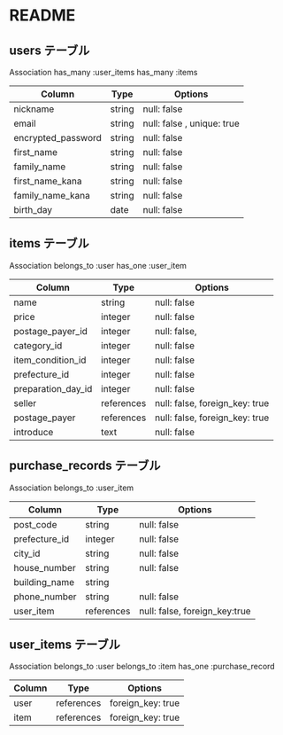 # README
## users テーブル
Association
has_many :user_items
has_many :items

| Column             | Type       | Options                    |
| ------------------ | ---------- | ---------------------------|
| nickname           | string     | null: false                |
| email              | string     | null: false , unique: true |
| encrypted_password | string     | null: false                |
| first_name         | string     | null: false                |
| family_name        | string     | null: false                |
| first_name_kana    | string     | null: false                |
| family_name_kana   | string     | null: false                |
| birth_day          | date       | null: false                |

## items テーブル
Association
belongs_to :user
has_one :user_item

| Column             | Type       | Options                        |
| -----------------  | ---------- | ------------------------------ |
| name               | string     | null: false                    |
| price              | integer    | null: false                    |
| postage_payer_id   | integer    | null: false,                   |
| category_id        | integer    | null: false                    |
| item_condition_id  | integer    | null: false                    |
| prefecture_id      | integer    | null: false                    |
| preparation_day_id | integer    | null: false                    |
| seller             | references | null: false, foreign_key: true |
| postage_payer      | references | null: false, foreign_key: true |
| introduce          | text       | null: false                    |

## purchase_records テーブル
Association
belongs_to :user_item

| Column                       | Type       | Options                       |
| -----------------------------| ---------- | ----------------------------- |
| post_code                    | string     | null: false                   |
| prefecture_id                | integer    | null: false                   |
| city_id                      | string     | null: false                   |
| house_number                 | string     | null: false                   |
| building_name                | string     |                               |
| phone_number                 | string     | null: false                   |
| user_item                    | references | null: false, foreign_key:true |

## user_items テーブル
Association
belongs_to :user
belongs_to :item
has_one :purchase_record

| Column    | Type       | Options           |
| --------- | ---------- | ----------------- |
| user      | references | foreign_key: true |
| item      | references | foreign_key: true |
               
                       